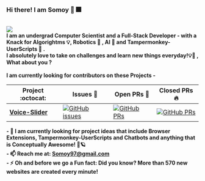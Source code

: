 ### Hi there! I am Somoy 👋 🎆
<br/>
<img src="https://steamuserimages-a.akamaihd.net/ugc/959720256692708008/F46D369E23B735E4BF8244892C8F61CAE90BCE29/"></img>

<br/>
<b>I am an undergrad Computer Scientist and a Full-Stack Developer - with a Knack for Algorightms 💡, Robotics 🤖 , AI 🧠 and Tampermonkey-UserScripts 🙊 .</b>
<br/>
<b>I absolutely love to take on challenges and learn new things everyday!💡🌌 , What about you ?</b>
<br/><br/>
<b> I am currently looking for contributors on these Projects - </b>

|      Project :octocat:   |     Issues :bug:   | Open PRs :bell:  | Closed PRs :fire:  |
|-------------|-------------------|---|---|
| [**Voice-Slider**](https://github.com/Somoy73/Voice-Slider) | [![GitHub issues](https://img.shields.io/github/issues/Somoy73/Voice-Slider?color=green&logo=github&style=flat)](https://github.com/Somoy73/Voice-Slider/issues) | [![GitHub PRs](https://img.shields.io/github/issues-pr/vinitshahdeo/PortScanner?style=flat&logo=github)](https://github.com/Somoy73/Voice-Slider/pulls)  | [![GitHub PRs](https://img.shields.io/github/issues-pr-closed/Somoy73/Voice-Slider?style=flat&color=critical&logo=github)](https://github.com/vinitshahdeo/PortScanner/pulls?q=is%3Apr+is%3Aclosed)  |
<b>
- 👯 I am currently looking for project ideas that include Browser Extensions, Tampermonkey-UserScripts and Chatbots and anything that is Conceptually Awesome! 🚀🪐
<br/>
- 📫 Reach me at: <a href="mailto:Somoy97@gmail.com">Somoy97@gmail.com</a>
<br/>
- ⚡ Oh and before we go a Fun fact: Did you know? More than 570 new websites are created every minute!
</b>
<!--
**Somoy73/Somoy73** is a ✨ _special_ ✨ repository because its `README.md` (this file) appears on your GitHub profile.

Here are some ideas to get you started:

- 🔭 I’m currently working on Javascript Projects 
- 🌱 I’m currently learning MERN-Stack and AI
- 👯 I’m looking to collaborate on anything related to what I am learning or working on
- 📫 How to reach me: Somoy97@gmail.com

- 🔭 I’m currently working on ...
- 🌱 I’m currently learning ...
- 👯 I’m looking to collaborate on ...
- 🤔 I’m looking for help with ...
- 💬 Ask me about ...
- 📫 How to reach me: ...
- 😄 Pronouns: ...
- ⚡ Fun fact: ...
-->
